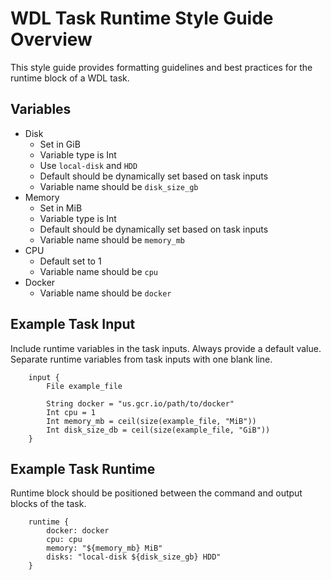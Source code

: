 # WDL Task Runtime Style Guide Overview

This style guide provides formatting guidelines and best practices for the runtime block of a WDL task.

## Variables
- Disk
    - Set in GiB
    - Variable type is Int
    - Use `local-disk` and `HDD`
    - Default should be dynamically set based on task inputs
    - Variable name should be `disk_size_gb`
- Memory
    - Set in MiB
    - Variable type is Int
    - Default should be dynamically set based on task inputs
    - Variable name should be `memory_mb`
- CPU
    - Default set to 1
    - Variable name should be `cpu`
- Docker
    - Variable name should be `docker`

## Example Task Input

Include runtime variables in the task inputs. Always provide a default value. Separate runtime variables from task inputs with one blank line.

```
    input {
        File example_file

        String docker = "us.gcr.io/path/to/docker"
        Int cpu = 1
        Int memory_mb = ceil(size(example_file, "MiB"))
        Int disk_size_db = ceil(size(example_file, "GiB"))
    }
```

## Example Task Runtime

Runtime block should be positioned between the command and output blocks of the task.

```
    runtime {
        docker: docker
        cpu: cpu
        memory: "${memory_mb} MiB"
        disks: "local-disk ${disk_size_gb} HDD"
    }
```